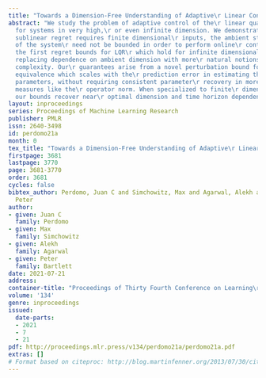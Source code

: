 ```yaml
---
title: "Towards a Dimension-Free Understanding of Adaptive\r Linear Control"
abstract: "We study the problem of adaptive control of the\r linear quadratic regulator
  for systems in very high,\r or even infinite dimension. We demonstrate that\r while
  sublinear regret requires finite dimensional\r inputs, the ambient state dimension
  of the system\r need not be bounded in order to perform online\r control. We provide
  the first regret bounds for LQR\r which hold for infinite dimensional systems,\r
  replacing dependence on ambient dimension with more\r natural notions of problem
  complexity. Our\r guarantees arise from a novel perturbation bound for\r certainty
  equivalence which scales with the\r prediction error in estimating the system\r
  parameters, without requiring consistent parameter\r recovery in more stringent
  measures like the\r operator norm. When specialized to finite\r dimensional settings,
  our bounds recover near\r optimal dimension and time horizon dependence."
layout: inproceedings
series: Proceedings of Machine Learning Research
publisher: PMLR
issn: 2640-3498
id: perdomo21a
month: 0
tex_title: "Towards a Dimension-Free Understanding of Adaptive\r Linear Control"
firstpage: 3681
lastpage: 3770
page: 3681-3770
order: 3681
cycles: false
bibtex_author: Perdomo, Juan C and Simchowitz, Max and Agarwal, Alekh and Bartlett,
  Peter
author:
- given: Juan C
  family: Perdomo
- given: Max
  family: Simchowitz
- given: Alekh
  family: Agarwal
- given: Peter
  family: Bartlett
date: 2021-07-21
address:
container-title: "Proceedings of Thirty Fourth Conference on Learning\r Theory"
volume: '134'
genre: inproceedings
issued:
  date-parts:
  - 2021
  - 7
  - 21
pdf: http://proceedings.mlr.press/v134/perdomo21a/perdomo21a.pdf
extras: []
# Format based on citeproc: http://blog.martinfenner.org/2013/07/30/citeproc-yaml-for-bibliographies/
---
```

